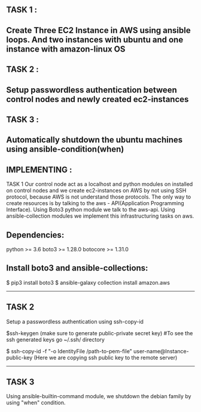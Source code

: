 TASK 1 :
----
Create Three EC2 Instance in AWS using ansible loops. And two instances with ubuntu and one instance with amazon-linux OS
---

TASK 2 :
---
Setup passwordless authentication between control nodes and newly created ec2-instances
---

TASK 3 :
---
Automatically shutdown the ubuntu machines using ansible-condition(when)
---

IMPLEMENTING :
---
TASK 1
Our control node act as a localhost and python modules on installed on control nodes and we create ec2-instances on AWS by not using SSH protocol, because AWS is not understand those protocols. The only way to create resources is by talking to the aws - API(Application Programming Interface). Using Boto3 python module we talk to the aws-api. Using ansible-collection modules we implement this infrastructuring tasks on aws.

Dependencies:
---
python >= 3.6
boto3 >= 1.28.0
botocore >= 1.31.0

Install boto3 and ansible-collections:
---
$ pip3 install boto3
$ ansible-galaxy collection install amazon.aws

---

TASK 2
---
Setup a passwordless authentication using ssh-copy-id

$ssh-keygen (make sure to generate public-private secret key)
#To see the ssh generated keys go ~/.ssh/ directory

$ ssh-copy-id  -f "-o IdentityFile /path-to-pem-file" user-name@Instance-public-key
(Here we are copying ssh public key to the remote server)

---

TASK 3
---
Using ansible-builtin-command module, we shutdown the debian family by using "when" condition.

